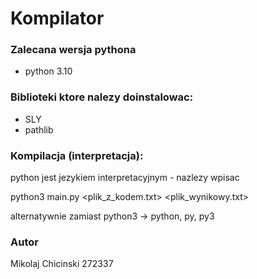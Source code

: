 # Kompilator

### Zalecana wersja pythona

- python 3.10

### Biblioteki ktore nalezy doinstalowac:

- SLY
- pathlib

### Kompilacja (interpretacja):

python jest jezykiem interpretacyjnym - nazlezy wpisac

python3 main.py <plik_z_kodem.txt> <plik_wynikowy.txt>

alternatywnie zamiast python3 -> python, py, py3

### Autor

Mikolaj Chicinski 272337

